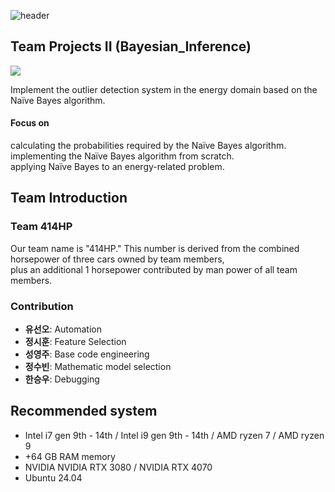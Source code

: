 ![header]( https://capsule-render.vercel.app/api?type=venom&color=timeGradient&height=150&section=header&text=%20Mathematical%20Foundation%20of%20Computer%20Science&fontSize=30&animation=twinkling&fontColor=000000&stroke=FFFFFF&strokeWidth=0.5)

## Team Projects II (Bayesian_Inference)

<div align="left">
	<img src="https://img.shields.io/badge/Python-007396?style=flat&logo=Python&logoColor=white" />
</div>

Implement the outlier detection system in the energy domain based on the Naïve Bayes algorithm.

#### Focus on
calculating the probabilities required by the Naïve Bayes algorithm. <br>
implementing the Naïve Bayes algorithm from scratch. <br>
applying Naïve Bayes to an energy-related problem.

## Team Introduction

### Team 414HP

Our team name is "414HP." This number is derived from the combined horsepower of three cars owned by team members, <br>
plus an additional 1 horsepower contributed by man power of all team members.

### Contribution 
* **유선오**: Automation
* **정시훈**: Feature Selection
* **성영주**: Base code engineering
* **정수빈**: Mathematic model selection
* **한승우**: Debugging

## Recommended system

* Intel i7 gen 9th - 14th / Intel i9 gen 9th - 14th / AMD ryzen 7 / AMD ryzen 9
* +64 GB RAM memory
* NVIDIA NVIDIA RTX 3080 / NVIDIA RTX 4070
* Ubuntu 24.04

